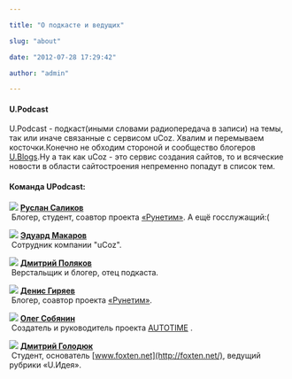 ```yaml
---

title: "О подкасте и ведущих"

slug: "about"

date: "2012-07-28 17:29:42"

author: "admin"

---
```

#### U.Podcast

U.Podcast - подкаст(иными словами радиопередача в записи) на темы, так или иначе связанные с сервисом uCoz. Хвалим и перемываем косточки.Конечно не обходим стороной и сообщество блогеров [U.Blogs](http://ublogs.net).Ну а так как uCoz - это сервис создания сайтов, то и всяческие новости в области сайтостроения непременно попадут в список тем.  
  

#### Команда UPodcast:

  
![](https://si0.twimg.com/profile_images/2379375182/h0du4kfnjjnhihck4lnl_reasonably_small.jpeg) [**Руслан Саликов**](http://salikov.net/)  
 Блогер, студент, соавтор проекта [«Рунетим»](http://runetim.ru/). А ещё госслужащий:(  
  
  
  
  
![](https://twimg0-a.akamaihd.net/profile_images/1278569115/698440466_-____2.jpg) [**Эдуард Макаров**](https://twitter.com/kankord)  
 Сотрудник компании "uCoz".  
  
  
  
  
![](http://a2.twimg.com/profile_images/1054931562/IMG_0112_reasonably_small.jpg) [**Дмитрий Поляков**](http://dimapolyakov.ru)  
 Верстальщик и блогер, отец подкаста.  
  
  
  
  
![](http://upodcast.ru/pictures/denis.png) [**Денис Гиряев**](http://giryaev.com/)  
 Блогер, соавтор проекта [«Рунетим»](http://runetim.ru/).  
  
  
  
  
![](http://upodcast.ru/pictures/oleg.png) [**Олег Собянин**](https://twitter.com/Sobyanin)  
 Создатель и руководитель проекта [AUTOTIME](http://autotime.ua/) .  
  
  
  
  
![](http://upodcast.ru/avatar/92/123651.jpg) [**Дмитрий Голодюк**](https://twitter.com/DGolodyuk)  
 Студент, основатель [www.foxten.net](http://foxten.net/), ведущий рубрики «U.Идея».